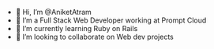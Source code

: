 - 👋 Hi, I’m @AniketAtram
- 👀 I’m a Full Stack Web Developer working at Prompt Cloud
- 🌱 I’m currently learning Ruby on Rails
- 💞️ I’m looking to collaborate on Web dev projects

<!---
AniketAtram/AniketAtram is a ✨ special ✨ repository because its `README.md` (this file) appears on your GitHub profile.
You can click the Preview link to take a look at your changes.
--->
